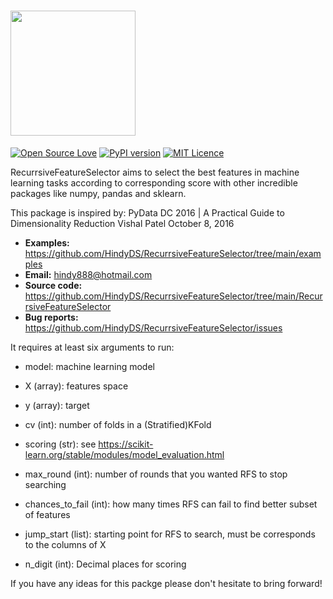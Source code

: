 # <img src="https://raw.githubusercontent.com/HindyDS/RecurrsiveFeatureSelector/main/logo/RFS%208.5.2021.png" height="200">

[![Open Source Love](https://badges.frapsoft.com/os/v2/open-source.svg?v=103)](https://github.com/ellerbrock/open-source-badges/)
[![PyPI version](https://badge.fury.io/gh/HindyDS%2FRecurrsiveFeatureSelector.svg)](https://pypi.org/project/RecurrsiveFeatureSelector/)
[![MIT Licence](https://badges.frapsoft.com/os/mit/mit.svg?v=103)](https://opensource.org/licenses/mit-license.php)

RecurrsiveFeatureSelector aims to select the best features in machine learning tasks according to corresponding score with other incredible packages like numpy, pandas and sklearn.

This package is inspired by: 
PyData DC 2016 | A Practical Guide to Dimensionality Reduction 
Vishal Patel
October 8, 2016

- **Examples:** https://github.com/HindyDS/RecurrsiveFeatureSelector/tree/main/examples
- **Email:** hindy888@hotmail.com
- **Source code:** https://github.com/HindyDS/RecurrsiveFeatureSelector/tree/main/RecurrsiveFeatureSelector
- **Bug reports:** https://github.com/HindyDS/RecurrsiveFeatureSelector/issues

It requires at least six arguments to run:

- model: machine learning model
- X (array): features space
- y (array): target
- cv (int): number of folds in a (Stratified)KFold
- scoring (str): see https://scikit-learn.org/stable/modules/model_evaluation.html

- max_round (int): number of rounds that you wanted RFS to stop searching
- chances_to_fail (int): how many times RFS can fail to find better subset of features 
- jump_start (list): starting point for RFS to search, must be corresponds to the columns of X
- n_digit (int): Decimal places for scoring

If you have any ideas for this packge please don't hesitate to bring forward!
